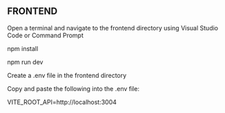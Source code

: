 ## FRONTEND ##
Open a terminal and navigate to the frontend directory using Visual Studio Code or Command Prompt

npm install

npm run dev

Create a .env file in the frontend directory

Copy and paste the following into the .env file:

VITE_ROOT_API=http://localhost:3004
